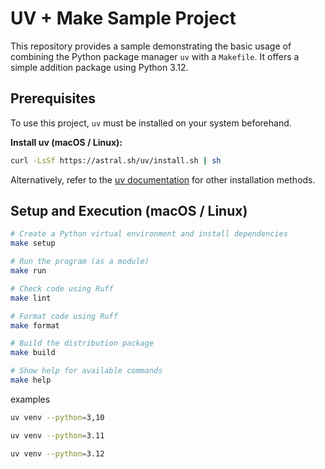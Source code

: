 # UV + Make Sample Project

This repository provides a sample demonstrating the basic usage of combining the Python package manager `uv` with a `Makefile`. It offers a simple addition package using Python 3.12.

## Prerequisites

To use this project, `uv` must be installed on your system beforehand.

**Install uv (macOS / Linux):**

```bash
curl -LsSf https://astral.sh/uv/install.sh | sh
```

Alternatively, refer to the [uv documentation](https://github.com/astral-sh/uv#installation) for other installation methods.

## Setup and Execution (macOS / Linux)

```bash
# Create a Python virtual environment and install dependencies
make setup

# Run the program (as a module)
make run

# Check code using Ruff
make lint

# Format code using Ruff
make format

# Build the distribution package
make build

# Show help for available commands
make help
```


examples
```bash
uv venv --python=3,10
```
```bash
uv venv --python=3.11
```

```bash
uv venv --python=3.12
```
